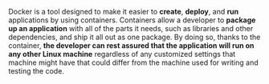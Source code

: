 Docker is a tool designed to make it easier to **create**, **deploy**, and **run** applications by using containers. 
Containers allow a developer to **package up an application** with all of the parts it needs, such as libraries 
and other dependencies, and ship it all out as one package. By doing so, thanks to the container, 
**the developer can rest assured that the application will run on any other Linux machine** regardless of any 
customized settings that machine might have that could differ from the machine used for writing and testing 
the code.
